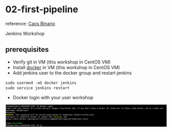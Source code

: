 # 02-first-pipeline

reference: [Caos Binario](https://www.youtube.com/watch?v=oUTGnoQzciU&t=137s)

Jenkins Workshop

## prerequisites

- Verify git in VM (this workshop in CentOS VM)
- Install [docker](https://docs.docker.com/engine/install/centos/) in VM (this workshop in CentOS VM)
- Add jenkins user to the docker group and restart jenkins 

```
sudo usermod -aG docker jenkins
sudo service jenkins restart
```

- Docker login with your user workshop

![Image1](Images/Screenshot_1.png)


